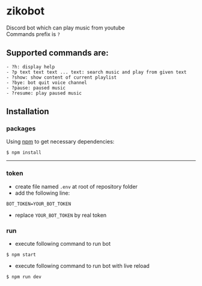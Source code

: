 # zikobot

Discord bot which can play music from youtube  
Commands prefix is `?`

## Supported commands are:

```
- ?h: display help
- ?p text text text ... text: search music and play from given text
- ?show: show content of current playlist
- ?bye: bot quit voice channel
- ?pause: paused music
- ?resume: play paused music
```

## Installation

### packages

Using [npm](https://www.npmjs.com/) to get necessary dependencies:

```
$ npm install
```

---

### token

- create file named `.env` at root of repository folder
- add the following line:

```
BOT_TOKEN=YOUR_BOT_TOKEN
```

- replace `YOUR_BOT_TOKEN` by real token

### run

- execute following command to run bot

```
$ npm start
```

- execute following command to run bot with live reload

```
$ npm run dev
```
